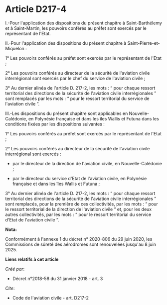 # Article D217-4

I.-Pour l'application des dispositions du présent chapitre à Saint-Barthélemy et à Saint-Martin, les pouvoirs conférés au
préfet sont exercés par le représentant de l'Etat. 

II.-Pour l'application des dispositions du présent chapitre à Saint-Pierre-et-Miquelon : 

1° Les pouvoirs conférés au préfet sont exercés par le représentant de l'Etat ; 

2° Les pouvoirs conférés au directeur de la sécurité de l'aviation civile interrégional sont exercés par le chef du service
de l'aviation civile ; 

3° Au dernier alinéa de l'article D. 217-2, les mots : “ pour chaque ressort territorial des directions de la sécurité de
l'aviation civile interrégionales ” sont remplacés par les mots : “ pour le ressort territorial du service de l'aviation
civile ”. 

III.-Les dispositions du présent chapitre sont applicables en Nouvelle-Calédonie, en Polynésie française et dans les îles
Wallis et Futuna dans les conditions fixées par les dispositions suivantes : 

1° Les pouvoirs conférés au préfet sont exercés par le représentant de l'Etat ; 

2° Les pouvoirs conférés au directeur de la sécurité de l'aviation civile interrégional sont exercés :

- par le directeur de la direction de l'aviation civile, en Nouvelle-Calédonie ;

- par le directeur du service d'Etat de l'aviation civile, en Polynésie française et dans les îles Wallis et Futuna ; 

3° Au dernier alinéa de l'article D. 217-2, les mots : “ pour chaque ressort territorial des directions de la sécurité de
l'aviation civile interrégionales ” sont remplacés, pour la première de ces collectivités, par les mots : “ pour le ressort
territorial de la direction de l'aviation civile ” et, pour les deux autres collectivités, par les mots : “ pour le ressort
territorial du service d'Etat de l'aviation civile ”.

**Nota:**

Conformément à l'annexe 1 du décret n° 2020-806 du 29 juin 2020, les Commissions de sûreté des aérodromes sont renouvelées
jusqu'au 8 juin 2025.

**Liens relatifs à cet article**

_Créé par_:

  - Décret n°2018-58 du 31 janvier 2018 - art. 3

_Cite_:

  - Code de l'aviation civile - art. D217-2
